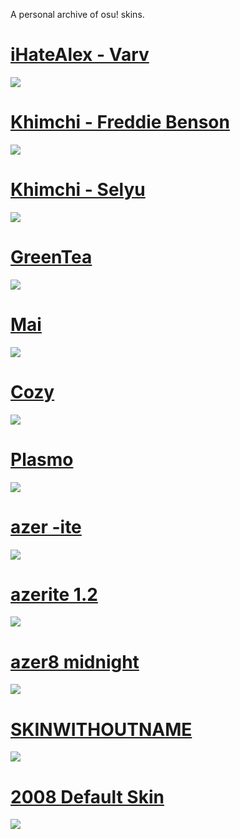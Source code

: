 A personal archive of osu! skins.
<!-- 
# []()
![]()
-->

# [iHateAlex - Varv](https://ihatealex.s-ul.eu/H9TMr6HO)
![](images/aristia.webp)

# [Khimchi - Freddie Benson](https://ihatealex.s-ul.eu/RmJrSRRI)
![](images/freddiebenson.webp)

# [Khimchi - Selyu](https://ihatealex.s-ul.eu/dCGo9VCl)
![](images/selyu.webp)

# [GreenTea](https://ihatealex.s-ul.eu/iNn2omV9)
![](images/greentea.webp)

# [Mai](https://ihatealex.s-ul.eu/HhTYCyH8)
![](images/mai.webp)

# [Cozy](https://ihatealex.s-ul.eu/uXVcduHd)
![](images/cozy.webp)

# [Plasmo](https://ihatealex.s-ul.eu/9R4NsLbO)
![](images/plasmo.webp)

# [azer -ite](https://ihatealex.s-ul.eu/CVvWuBb4)
![](images/azer-ite.webp)

# [azerite 1.2](https://ihatealex.s-ul.eu/BB4bBr9Q)
![](images/osuplayer84.webp)

# [azer8 midnight](https://ihatealex.s-ul.eu/KXlnO2YL)
![](images/midnightv8.webp)

# [SKINWITHOUTNAME](https://ihatealex.s-ul.eu/fLnMBeO8)
![](images/skinwithoutname.webp)

# [2008 Default Skin](https://ihatealex.s-ul.eu/pEuOmEzR)
![](images/2008default.webp)

